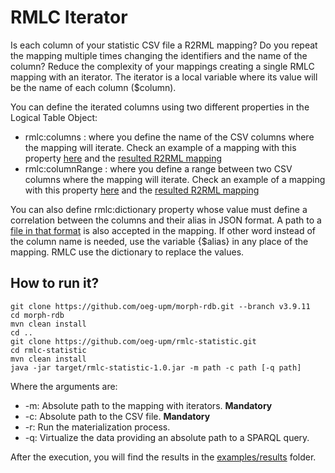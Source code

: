 # RMLC Iterator
Is each column of your statistic CSV file a R2RML mapping? Do you repeat the mapping multiple times changing the 
identifiers and the name of the column? Reduce the complexity of your mappings creating a single RMLC mapping
with an iterator. The iterator is a local variable where its value will be the name of each column ($column).

You can define the iterated columns using two different properties in the Logical Table Object:
+ rmlc:columns : where you define the name of the CSV columns where the mapping will iterate. Check an example of a mapping
with this property [here](https://github.com/oeg-upm/rmlc-statistic/blob/master/examples/mappings/2016-P21-columns.rmlc.ttl) and
the [resulted R2RML mapping](https://github.com/oeg-upm/rmlc-statistic/blob/master/examples/mappings/2016-P21-columns.r2rml.ttl)
+ rmlc:columnRange : where you define a range between two CSV columns where the mapping will iterate. Check an 
example of a mapping with this property [here](https://github.com/oeg-upm/rmlc-statistic/blob/master/examples/mappings/2016-P21-range.rmlc.ttl)
and the [resulted R2RML mapping](https://github.com/dachafra/rmlc-statistic/blob/master/examples/mappings/2016-P21-range.r2rml.ttl)

You can also define rmlc:dictionary property whose value must define a correlation between the columns and their alias in JSON format. 
A path to a [file in that format](https://github.com/oeg-upm/rmlc-statistic/blob/master/examples/json/dictionary.json) is also accepted 
in the mapping. If other word instead of the column name is needed, use the variable {$alias} in any place of the mapping. RMLC use
the dictionary to replace the values.



## How to run it?
```
git clone https://github.com/oeg-upm/morph-rdb.git --branch v3.9.11
cd morph-rdb
mvn clean install
cd ..
git clone https://github.com/oeg-upm/rmlc-statistic.git
cd rmlc-statistic
mvn clean install
java -jar target/rmlc-statistic-1.0.jar -m path -c path [-q path]
```
Where the arguments are:
+ -m: Absolute path to the mapping with iterators. **Mandatory**
+ -c: Absolute path to the CSV file. **Mandatory**
+ -r: Run the materialization process.
+ -q: Virtualize the data providing an absolute path to a SPARQL query.


After the execution, you will find the results in the [examples/results](https://github.com/oeg-upm/rmlc-statistic/blob/master/examples/results) folder.
